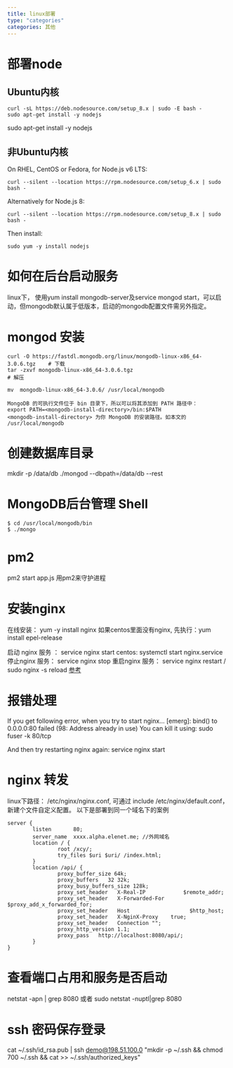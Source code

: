 ```yaml
---
title: linux部署
type: "categories"
categories: 其他
---
```


# 部署node
## Ubuntu内核
```
curl -sL https://deb.nodesource.com/setup_8.x | sudo -E bash -
sudo apt-get install -y nodejs
```

sudo apt-get install -y nodejs
## 非Ubuntu内核
On RHEL, CentOS or Fedora, for Node.js v6 LTS:
```
curl --silent --location https://rpm.nodesource.com/setup_6.x | sudo bash -
```
Alternatively for Node.js 8:
```
curl --silent --location https://rpm.nodesource.com/setup_8.x | sudo bash -
```
Then install:
```
sudo yum -y install nodejs
```

# 如何在后台启动服务
linux下， 使用yum install mongodb-server及service mongod start，可以启动，但mongodb默认属于低版本，启动的mongodb配置文件需另外指定。

# mongod 安装
```
curl -O https://fastdl.mongodb.org/linux/mongodb-linux-x86_64-3.0.6.tgz    # 下载
tar -zxvf mongodb-linux-x86_64-3.0.6.tgz                                   # 解压

mv  mongodb-linux-x86_64-3.0.6/ /usr/local/mongodb 

MongoDB 的可执行文件位于 bin 目录下，所以可以将其添加到 PATH 路径中：
export PATH=<mongodb-install-directory>/bin:$PATH
<mongodb-install-directory> 为你 MongoDB 的安装路径。如本文的 /usr/local/mongodb
```
# 创建数据库目录

mkdir -p /data/db
./mongod --dbpath=/data/db --rest

# MongoDB后台管理 Shell
```
$ cd /usr/local/mongodb/bin
$ ./mongo
```

# pm2
pm2 start app.js  用pm2来守护进程

# 安装nginx
在线安装： yum -y install nginx
如果centos里面没有nginx, 先执行：yum install epel-release

启动 nginx 服务 ： service nginx start
centos: systemctl start nginx.service
停止nginx 服务： service nginx stop
重启nginx 服务： service nginx restart    / sudo nginx -s reload
[参考](https://segmentfault.com/a/1190000007116797)

# 报错处理
If you get following error, when you try to start nginx…
[emerg]: bind() to 0.0.0.0:80 failed (98: Address already in use)
You can kill it using:
sudo fuser -k 80/tcp

And then try restarting nginx again:
service nginx start

# nginx 转发
linux下路径： /etc/nginx/nginx.conf, 可通过 include /etc/nginx/default.conf， 新建个文件自定义配置。
以下是部署到同一个域名下的案例
```
server {
        listen       80;
        server_name  xxxx.alpha.elenet.me; //外网域名
        location / {
                root /xcy/;
                try_files $uri $uri/ /index.html;
        }
        location /api/ {
                proxy_buffer_size 64k;
                proxy_buffers   32 32k;
                proxy_busy_buffers_size 128k;
                proxy_set_header   X-Real-IP            $remote_addr;
                proxy_set_header   X-Forwarded-For  $proxy_add_x_forwarded_for;
                proxy_set_header   Host                   $http_host;
                proxy_set_header   X-NginX-Proxy    true;
                proxy_set_header   Connection "";
                proxy_http_version 1.1;
                proxy_pass   http://localhost:8080/api/;
        }
}
```

# 查看端口占用和服务是否启动
netstat -apn | grep 8080
或者 sudo netstat -nuptl|grep 8080
# ssh 密码保存登录
cat ~/.ssh/id_rsa.pub | ssh demo@198.51.100.0 "mkdir -p ~/.ssh && chmod 700 ~/.ssh && cat >>  ~/.ssh/authorized_keys"
